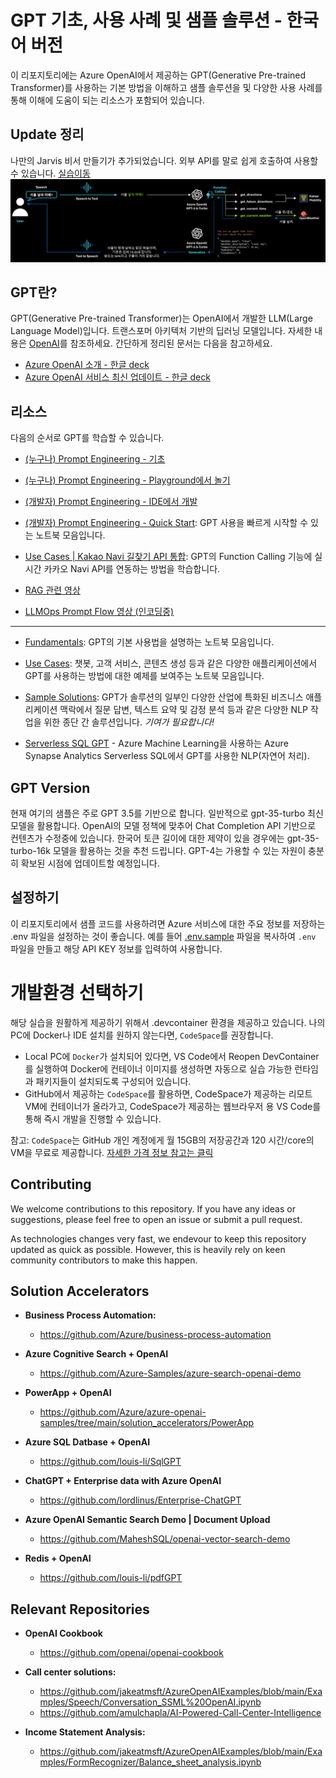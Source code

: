 # GPT 기초, 사용 사례 및 샘플 솔루션 - 한국어 버전
이 리포지토리에는 Azure OpenAI에서 제공하는 GPT(Generative Pre-trained Transformer)를 사용하는 기본 방법을 이해하고 샘플 솔루션을 및 다양한 사용 사례를 통해 이해에 도움이 되는 리소스가 포함되어 있습니다.

## Update 정리
나만의 Jarvis 비서 만들기가 추가되었습니다. 외부 API를 말로 쉽게 호출하여 사용할 수 있습니다. [실습이동](./quick_start/11_my_jarvis_stt_chatgpt_tts.ipynb)
![나만의 비서 만들기](./quick_start/assets/stt_chatgpt_tts.png)

## GPT란?
GPT(Generative Pre-trained Transformer)는 OpenAI에서 개발한 LLM(Large Language Model)입니다. 트랜스포머 아키텍처 기반의 딥러닝 모델입니다. 자세한 내용은 [OpenAI](https://openai.com)를 참조하세요.
간단하게 정리된 문서는 다음을 참고하세요.
- [Azure OpenAI 소개 - 한글 deck](http://azure.studydev.com/openai/aoai_2023_201.pdf)
- [Azure OpenAI 서비스 최신 업데이트 - 한글 deck](http://azure.studydev.com/openai/aoai_2024_q1.pdf)

## 리소스
다음의 순서로 GPT를 학습할 수 있습니다.

- [(누구나) Prompt Engineering - 기초](http://azure.studydev.com/openai/aoai_2024_pe_01.pdf)

- [(누구나) Prompt Engineering - Playground에서 놀기](http://azure.studydev.com/openai/aoai_2023_pe_02.pdf)

- [(개발자) Prompt Engineering - IDE에서 개발](http://azure.studydev.com/openai/aoai_2023_pe_03.pdf)

- [(개발자) Prompt Engineering - Quick Start](./quick_start/): GPT 사용을 빠르게 시작할 수 있는 노트북 모음입니다.

- [Use Cases | Kakao Navi 길찾기 API 통합](./use_cases/kakao_navi/notebooks/kakao_navi.ipynb): GPT의 Function Calling 기능에 실시간 카카오 Navi API를 연동하는 방법을 학습합니다.

- [RAG 관련 영상](http://azure.studydev.com/openai/rag_wikipedia.mp4)

- [LLMOps Prompt Flow 영상 (인코딩중)](http://azure.studydev.com/openai/llmops_promptflow.mp4)

----

- [Fundamentals](./fundamentals/): GPT의 기본 사용법을 설명하는 노트북 모음입니다.

- [Use Cases](./use_cases/): 챗봇, 고객 서비스, 콘텐츠 생성 등과 같은 다양한 애플리케이션에서 GPT를 사용하는 방법에 대한 예제를 보여주는 노트북 모음입니다.

- [Sample Solutions](./solution_accelerators/): GPT가 솔루션의 일부인 다양한 산업에 특화된 비즈니스 애플리케이션 맥락에서 질문 답변, 텍스트 요약 및 감정 분석 등과 같은 다양한 NLP 작업을 위한 종단 간 솔루션입니다. *기여가 필요합니다!*

- [Serverless SQL GPT](https://github.com/balakreshnan/Samples2023/blob/main/AzureML/serverlesssqlgpt.md) - Azure Machine Learning을 사용하는 Azure Synapse Analytics Serverless SQL에서 GPT를 사용한 NLP(자연어 처리).

## GPT Version
현재 여기의 샘플은 주로 GPT 3.5를 기반으로 합니다. 일반적으로 gpt-35-turbo 최신 모델을 활용합니다. OpenAI의 모델 정책에 맞추어 Chat Completion API 기반으로 컨텐츠가 수정중에 있습니다. 한국어 토큰 길이에 대한 제약이 있을 경우에는 gpt-35-turbo-16k 모델을 활용하는 것을 추천 드립니다. GPT-4는 가용할 수 있는 자원이 충분히 확보된 시점에 업데이트할 예정입니다.

## 설정하기
이 리포지토리에서 샘플 코드를 사용하려면 Azure 서비스에 대한 주요 정보를 저장하는 .env 파일을 설정하는 것이 좋습니다. 예를 들어 [.env.sample](./.env.sample) 파일을 복사하여 `.env` 파일을 만들고 해당 API KEY 정보를 입력하여 사용합니다.

# 개발환경 선택하기
해당 실습을 원활하게 제공하기 위해서 .devcontainer 환경을 제공하고 있습니다. 나의 PC에 Docker나 IDE 설치를 원하지 않는다면, `CodeSpace`를 권장합니다. 
- Local PC에 `Docker`가 설치되어 있다면, VS Code에서 Reopen DevContainer를 실행하여 Docker에 컨테이너 이미지를 생성하면 자동으로 실습 가능한 런타임과 패키지들이 설치되도록 구성되어 있습니다.
- GitHub에서 제공하는 `CodeSpace`를 활용하면, CodeSpace가 제공하는 리모트 VM에 컨테이너가 올라가고, CodeSpace가 제공하는 웹브라우저 용 VS Code를 통해 즉시 개발을 진행할 수 있습니다.

참고: `CodeSpace`는 GitHub 개인 계정에게 월 15GB의 저장공간과 120 시간/core의 VM을 무료로 제공합니다. [자세한 가격 정보 참고는 클릭](https://docs.github.com/en/billing/managing-billing-for-github-codespaces/about-billing-for-github-codespaces)

## Contributing
We welcome contributions to this repository. If you have any ideas or suggestions, please feel free to open an issue or submit a pull request.

As technologies changes very fast, we endevour to keep this repository updated as quick as possible. However, this is heavily rely on keen community contributors to make this happen.

## Solution Accelerators
- **Business Process Automation:**
   - https://github.com/Azure/business-process-automation
   
- **Azure Cognitive Search + OpenAI**
   - https://github.com/Azure-Samples/azure-search-openai-demo

- **PowerApp + OpenAI**
   - https://github.com/Azure/azure-openai-samples/tree/main/solution_accelerators/PowerApp
   
- **Azure SQL Datbase + OpenAI**
   - https://github.com/louis-li/SqlGPT

- **ChatGPT + Enterprise data with Azure OpenAI**
   - https://github.com/lordlinus/Enterprise-ChatGPT

- **Azure OpenAI Semantic Search Demo | Document Upload**
   - https://github.com/MaheshSQL/openai-vector-search-demo

- **Redis + OpenAI**
   - https://github.com/louis-li/pdfGPT

## Relevant Repositories
- **OpenAI Cookbook**
   -  https://github.com/openai/openai-cookbook

- **Call center solutions:**
   - https://github.com/jakeatmsft/AzureOpenAIExamples/blob/main/Examples/Speech/Conversation_SSML%20OpenAI.ipynb 
   - https://github.com/amulchapla/AI-Powered-Call-Center-Intelligence 

- **Income Statement Analysis:**
   - https://github.com/jakeatmsft/AzureOpenAIExamples/blob/main/Examples/FormRecognizer/Balance_sheet_analysis.ipynb 
